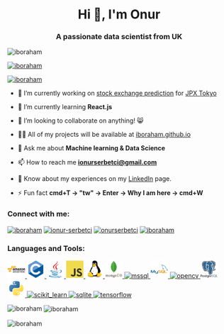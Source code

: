 <h1 align="center">Hi 👋, I'm Onur</h1>
<h3 align="center">A passionate data scientist from UK</h3>

<p align="left"> <img src="https://komarev.com/ghpvc/?username=iboraham&label=Profile%20views&color=0e75b6&style=flat" alt="iboraham" /> </p>

<p align="left"> <a href="https://github.com/ryo-ma/github-profile-trophy"><img src="https://github-profile-trophy.vercel.app/?username=iboraham" alt="iboraham" /></a> </p>

<p align="left"> <a href="https://twitter.com/iboraham" target="blank"><img src="https://img.shields.io/twitter/follow/iboraham?logo=twitter&style=for-the-badge" alt="iboraham" /></a> </p>

- 🔭 I’m currently working on [stock exchange prediction](https://github.com/iboraham/stock-exchange-prediction) for [JPX Tokyo](https://www.kaggle.com/c/jpx-tokyo-stock-exchange-prediction)

- 🌱 I’m currently learning **React.js**

- 👯 I’m looking to collaborate on anything! 😸

- 👨‍💻 All of my projects will be available at [iboraham.github.io](www.iboraham.github.io)

- 💬 Ask me about **Machine learning & Data Science**

- 📫 How to reach me **ionurserbetci@gmail.com**

- 📄 Know about my experiences on my [LinkedIn](https://www.linkedin.com/in/ionur-serbetci/) page.

- ⚡ Fun fact **cmd+T -> "tw" -> Enter -> Why I am here -> cmd+W**

<h3 align="left">Connect with me:</h3>
<p align="left">
<a href="https://twitter.com/iboraham" target="blank"><img align="center" src="https://raw.githubusercontent.com/rahuldkjain/github-profile-readme-generator/master/src/images/icons/Social/twitter.svg" alt="iboraham" height="30" width="40" /></a>
<a href="https://linkedin.com/in/ionur-serbetci" target="blank"><img align="center" src="https://raw.githubusercontent.com/rahuldkjain/github-profile-readme-generator/master/src/images/icons/Social/linked-in-alt.svg" alt="ionur-serbetci" height="30" width="40" /></a>
<a href="https://kaggle.com/onurserbetci" target="blank"><img align="center" src="https://raw.githubusercontent.com/rahuldkjain/github-profile-readme-generator/master/src/images/icons/Social/kaggle.svg" alt="onurserbetci" height="30" width="40" /></a>
<a href="https://instagram.com/iboraham" target="blank"><img align="center" src="https://raw.githubusercontent.com/rahuldkjain/github-profile-readme-generator/master/src/images/icons/Social/instagram.svg" alt="iboraham" height="30" width="40" /></a>
</p>

<h3 align="left">Languages and Tools:</h3>
<p align="left"> <a href="https://aws.amazon.com" target="_blank"> <img src="https://raw.githubusercontent.com/devicons/devicon/master/icons/amazonwebservices/amazonwebservices-original-wordmark.svg" alt="aws" width="40" height="40"/> </a> <a href="https://www.cprogramming.com/" target="_blank"> <img src="https://raw.githubusercontent.com/devicons/devicon/master/icons/c/c-original.svg" alt="c" width="40" height="40"/> </a> <a href="https://www.java.com" target="_blank"> <img src="https://raw.githubusercontent.com/devicons/devicon/master/icons/java/java-original.svg" alt="java" width="40" height="40"/> </a> <a href="https://developer.mozilla.org/en-US/docs/Web/JavaScript" target="_blank"> <img src="https://raw.githubusercontent.com/devicons/devicon/master/icons/javascript/javascript-original.svg" alt="javascript" width="40" height="40"/> </a> <a href="https://www.linux.org/" target="_blank"> <img src="https://raw.githubusercontent.com/devicons/devicon/master/icons/linux/linux-original.svg" alt="linux" width="40" height="40"/> </a> <a href="https://www.mongodb.com/" target="_blank"> <img src="https://raw.githubusercontent.com/devicons/devicon/master/icons/mongodb/mongodb-original-wordmark.svg" alt="mongodb" width="40" height="40"/> </a> <a href="https://www.microsoft.com/en-us/sql-server" target="_blank"> <img src="https://www.svgrepo.com/show/303229/microsoft-sql-server-logo.svg" alt="mssql" width="40" height="40"/> </a> <a href="https://www.mysql.com/" target="_blank"> <img src="https://raw.githubusercontent.com/devicons/devicon/master/icons/mysql/mysql-original-wordmark.svg" alt="mysql" width="40" height="40"/> </a> <a href="https://opencv.org/" target="_blank"> <img src="https://www.vectorlogo.zone/logos/opencv/opencv-icon.svg" alt="opencv" width="40" height="40"/> </a> <a href="https://www.postgresql.org" target="_blank"> <img src="https://raw.githubusercontent.com/devicons/devicon/master/icons/postgresql/postgresql-original-wordmark.svg" alt="postgresql" width="40" height="40"/> </a> <a href="https://www.python.org" target="_blank"> <img src="https://raw.githubusercontent.com/devicons/devicon/master/icons/python/python-original.svg" alt="python" width="40" height="40"/> </a> <a href="https://scikit-learn.org/" target="_blank"> <img src="https://upload.wikimedia.org/wikipedia/commons/0/05/Scikit_learn_logo_small.svg" alt="scikit_learn" width="40" height="40"/> </a> <a href="https://www.sqlite.org/" target="_blank"> <img src="https://www.vectorlogo.zone/logos/sqlite/sqlite-icon.svg" alt="sqlite" width="40" height="40"/> </a> <a href="https://www.tensorflow.org" target="_blank"> <img src="https://www.vectorlogo.zone/logos/tensorflow/tensorflow-icon.svg" alt="tensorflow" width="40" height="40"/> </a> </p>

<p><img align="left" src="https://github-readme-stats.vercel.app/api/top-langs?username=iboraham&show_icons=true&locale=en&layout=compact" alt="iboraham" /></p>

<p>&nbsp;<img align="center" src="https://github-readme-stats.vercel.app/api?username=iboraham&show_icons=true&locale=en" alt="iboraham" /></p>

<p><img align="center" src="https://github-readme-streak-stats.herokuapp.com/?user=iboraham&" alt="iboraham" /></p>
